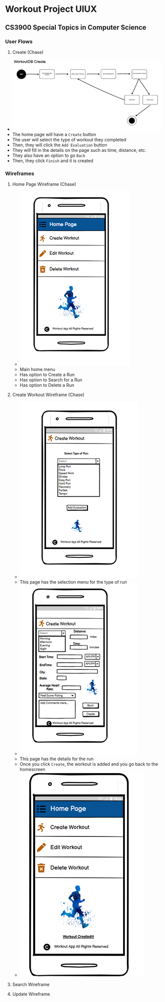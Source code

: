 # Workout Project UIUX

## CS3900 Special Topics in Computer Science

### User Flows

1. Create (Chase)
  * ![create flow](images/createflow.png)
  * The home page will have a `Create` button
  * The user will select the type of workout they completed
  * Then, they will click the `Add Evaluation` button
  * They will fill in the details on the page such as time, distance, etc.
  * They also have an option to go `Back`
  * Then, they click `Finish` and it is created

### Wireframes

1. Home Page Wireframe (Chase)
   * ![home page](images/homewireframe.png)
   * Main home menu
   * Has option to Create a Run
   * Has option to Search for a Run
   * Has option to Delete a Run

2. Create Workout Wireframe (Chase)
   * ![create](images/createp1.png)
   * This page has the selection menu for the type of run
   * ![create](images/createp2.png)
   * This page has the details for the run
   * Once you click `Create`, the workout is added and you go back to the homescreen
   * ![create](images/createp3.png)
  
3. Search Wireframe

4. Update Wireframe
